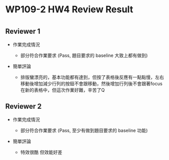
WP109-2 HW4 Review Result
=========================

# 

## Reviewer 1
- 作業完成情況
	- 部分符合作業要求 (Pass, 題目要求的 baseline 大致上都有做到)

- 簡單評論
	- 排版蠻漂亮的，基本功能都有達到，但按了表格後反應有一點點慢，左右移動後增加減少行列的按鈕不會跟移動，然後增加行列後不會跟著focus在新的表格中，但這次作業好難，辛苦了Q


## Reviewer 2
- 作業完成情況
	- 部分符合作業要求 (Pass, 至少有做到題目要求的 baseline 功能)

- 簡單評論
	- 特效很酷 但效能好差


